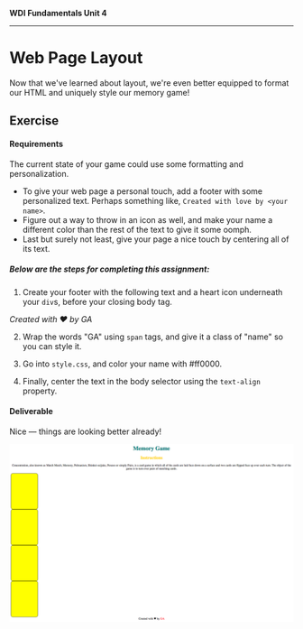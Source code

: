 **WDI Fundamentals Unit 4**

---

# Web Page Layout

Now that we've learned about layout, we're even better equipped to format our HTML and uniquely style our memory game!

## Exercise

#### Requirements

The current state of your game could use some formatting and personalization.
* To give your web page a personal touch, add a footer with some personalized text. Perhaps something like, `Created with love by <your name>`.
* Figure out a way to throw in an icon as well, and make your name a different color than the rest of the text to give it some oomph.
* Last but surely not least, give your page a nice touch by centering all of its text.

##### Below are the steps for completing this assignment:

1) Create your footer with the following text and a heart icon underneath your `div`s, before your closing body tag.

*Created with &hearts; by GA*

2) Wrap the words "GA" using `span` tags, and give it a class of "name" so you can style it.

3) Go into `style.css`, and color your name with #ff0000.

4) Finally, center the text in the body selector using the `text-align` property.


#### Deliverable

Nice — things are looking better already!


![](../assets/elkwebdesign/memorygame5.png)
